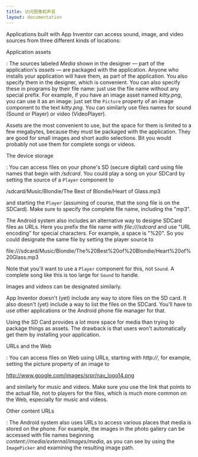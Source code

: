 ```yaml
---
title: 访问图像和声音
layout: documentation
---
```


Applications built with App Inventor can access sound, image, and video sources from three different kinds of locations:

Application assets

: The sources labeled *Media* shown in the designer — part of the application's *assets* — are packaged with the application. Anyone who installs your application will have them, as part of the application. You also specify them in the designer, which is convenient. You can also specify these in programs by their file name: just use the file name without any special prefix. For example, if you have an image asset named *kitty.png*, you can use it as an image: just set the `Picture` property of an image component to the text *kitty.png*. You can similarly use files names for sound (Sound or Player) or video (VideoPlayer).

  Assets are the most convenient to use, but the space for them is limited to a few megabytes, because they must be packaged with the application. They are good for small images and short audio selections. Bit you would probably not use them for complete songs or videos.

The device storage

: You can access files on your phone's SD (secure digital) card using file names that begin with */sdcard*. You could play a song on your SDCard by setting the source of a `Player` component to

  /sdcard/Music/Blondie/The Best of Blondie/Heart of Glass.mp3

  and starting the `Player` (assuming of course, that the song file is on the SDCard). Make sure to specify the complete file name, including the "mp3".

  The Android system also includes an alternative way to designe SDCard files as URLs. Here you prefix the file name with *file:///sdcard* and use "URL encoding" for special characters. For example, a space is "%20". So you could designate the same file by setting the player source to

  file:///sdcard/Music/Blondie/The%20Best%20of%20Blondie/Heart%20of%20Glass.mp3

  Note that you'll want to use a `Player` component for this, not `Sound`. A complete song like this is too large for `Sound` to handle.

  Images and videos can be designated similarly.

  App Inventor doesn't (yet) include any way to store files on the SD card. It also doesn't (yet) include a way to list the files on the SDCard. You'll have to use other applications or the Android phone file manager for that.

  Using the SD Card provides a lot more space for media than trying to package things as assets. The drawback is that users won't automatically get them by installing your application.

URLs and the Web

: You can access files on Web using URLs, starting with *http://*, for example, setting the picture property of an image to

  http://www.google.com/images/srpr/nav_logo14.png

  and similarly for music and videos. Make sure you use the link that points to the actual file, not to players for the files, which is much more common on the Web, especially for music and videos.

Other content URLs

: The Android system also uses URLs to access various places that media is stored on the phone. For example, the images in the photo gallery can be accessed with file names beginning *content://media/external/images/media*, as you can see by using the `ImagePicker` and examining the resulting image path.
